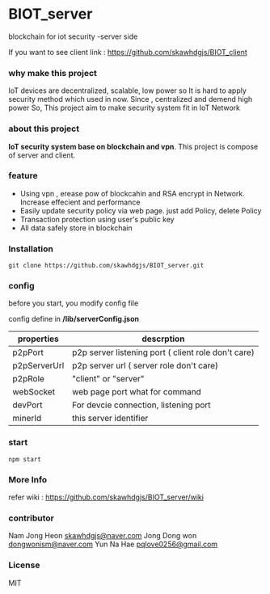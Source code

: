# BIOT_server
blockchain for iot security -server side

If you want to see client link : https://github.com/skawhdgjs/BIOT_client

### why make this project
IoT devices are decentralized, scalable, low power so It is hard to apply
security method which used in now. Since , centralized and demend high power
So, This project aim to make security system fit in IoT Network

### about this project
 **IoT security system base on blockchain and vpn**. This project is compose of server and client.

### feature

 - Using vpn , erease pow of blockcahin and RSA encrypt in Network. Increase effecient and performance
 - Easily update security policy via web page. just add Policy, delete Policy
 - Transaction protection using user's public key
 - All data safely store in blockchain
 
### Installation

    git clone https://github.com/skawhdgjs/BIOT_server.git

### config
before you start, you modify config file

config define in **/lib/serverConfig.json**

properties     | descrption
-------- | ---
p2pPort | p2p server listening port ( client role don't care)
p2pServerUrl    | p2p server url ( server role don't care)
p2pRole | "client" or "server"
webSocket     | web page port what for command
devPort | For devcie connection, listening port
minerId | this server identifier


### start

	npm start

### More Info
refer wiki : https://github.com/skawhdgjs/BIOT_server/wiki

### contributor

Nam Jong Heon skawhdgjs@naver.com
Jong Dong won dongwonism@naver.com
Yun Na Hae pqlove0256@gmail.com

### License

MIT
